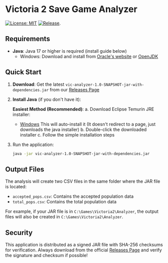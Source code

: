 # Victoria 2 Save Game Analyzer

[![License: MIT](https://img.shields.io/badge/License-MIT-yellow.svg)](LICENSE)
[![Release](https://img.shields.io/github/v/release/yourusername/VicAnalyzerProject)](https://github.com/yourusername/VicAnalyzerProject/releases/latest).

## Requirements

- **Java**: Java 17 or higher is required (install guide below)
  - Windows: Download and install from [Oracle's website](https://www.oracle.com/java/technologies/downloads/#java17) or [OpenJDK](https://adoptium.net/)


## Quick Start

1. **Download**: Get the latest `vic-analyzer-1.0-SNAPSHOT-jar-with-dependencies.jar` from our [Releases Page](https://github.com/yourusername/VicAnalyzerProject/releases/latest)

2. **Install Java** (if you don't have it):

   **Easiest Method (Recommended)**:
   a. Download Eclipse Temurin JRE installer:
      - [Windows](https://github.com/adoptium/temurin17-binaries/releases/download/jdk-17.0.10%2B7/OpenJDK17U-jre_x64_windows_hotspot_17.0.10_7.msi)
     This will auto-install it (It doesn't redirect to a page, just downloads the java installer)
   b. Double-click the downloaded installer
   c. Follow the simple installation steps

3. Run the application:
   ```bash
   java -jar vic-analyzer-1.0-SNAPSHOT-jar-with-dependencies.jar
   ```

## Output Files

The analysis will create two CSV files in the same folder where the JAR file is located:
- `accepted_pops.csv`: Contains the accepted population data
- `total_pops.csv`: Contains the total population data

For example, if your JAR file is in `C:\Games\Victoria2\Analyzer`, the output files will also be created in `C:\Games\Victoria2\Analyzer`.

## Security

This application is distributed as a signed JAR file with SHA-256 checksums for verification. Always download from the official [Releases Page](https://github.com/yourusername/VicAnalyzerProject/releases/latest) and verify the signature and checksum if possible!
